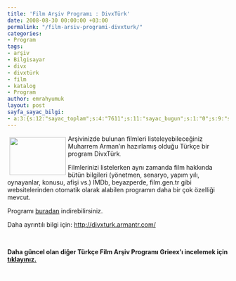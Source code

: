 ```yaml
---
title: 'Film Arşiv Programı : DivxTürk'
date: 2008-08-30 00:00:00 +03:00
permalink: "/film-arsiv-programi-divxturk/"
categories:
- Program
tags:
- arşiv
- Bilgisayar
- divx
- divxtürk
- film
- katalog
- Program
author: emrahyumuk
layout: post
sayfa_sayac_bilgi:
- a:3:{s:12:"sayac_toplam";s:4:"7611";s:11:"sayac_bugun";s:1:"0";s:9:"son_okuma";s:10:"1366287590";}
---
```


<img class="alignleft" style="margin: 5px; float: left;" title="divx turk - film arşiv katalog programı" src="http://img151.imageshack.us/img151/9462/divxturkjy9.jpg" alt="" width="128" height="86" />Arşivinizde bulunan filmleri listeleyebileceğiniz Muharrem Arman&#8217;ın hazırlamış olduğu Türkçe bir program DivxTürk<span style="font-size: x-small;">.</span>

Filmlerinizi listelerken aynı zamanda film hakkında bütün bilgileri (yönetmen, senaryo, yapım yılı, oynayanlar, konusu, afişi vs.) IMDb, beyazperde, film.gen.tr gibi websitelerinden otomatik olarak alabilen programın daha bir çok özelliği mevcut.

<!--more-->

Programı <a href="http://rapidshare.com/files/358260244/divxturk1.6.0.53_beta_setup.exe" target="_blank">buradan</a> indirebilirsiniz.

Daha ayrıntılı bilgi için: <a href="http://divxturk.armantr.com/" target="_blank">http://divxturk.armantr.com/</a>

<span style="color: #ffffff;">.</span>

**Daha güncel olan diğer Türkçe Film Arşiv Programı Grieex&#8217;ı incelemek için <a href="http://www.emrahyumuk.com/blog/film-arsiv-programi-grieex/" target="_blank">tıklayınız</a><a href="http://www.emrahyumuk.com/blog/film-arsiv-programi-grieex/" target="_self">. </a>**

<span style="color: #ffffff;">.</span>